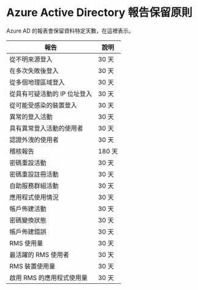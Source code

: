 <properties
	pageTitle="Azure Active Directory 報告保留原則"
	description="Azure Active Directory 中報告資料的保留原則"
	services="active-directory"
	documentationCenter=""
	authors="kenhoff"
	manager="mbaldwin"
	editor=""/>

<tags
	ms.service="active-directory"
	ms.devlang="na"
	ms.topic="article"
	ms.tgt_pltfrm="na"
	ms.workload="identity"
	ms.date="06/18/2015"
	ms.author="kenhoff"/>

# Azure Active Directory 報告保留原則

Azure AD 的報表會保留資料特定天數，在這裡表示。

|	報告 |	說明 |
|	------												|	-----		|
|	從不明來源登入 |	30 天 |
|	在多次失敗後登入 |	30 天 |
|	從多個地理區域登入 |	30 天 |
|	從具有可疑活動的 IP 位址登入 |	30 天 |
|	從可能受感染的裝置登入 |	30 天 |
|	異常的登入活動 |	30 天 |
|	具有異常登入活動的使用者 |	30 天 |
|	認證外洩的使用者 |	30 天 |
|	稽核報告 |	180 天 |
|	密碼重設活動 |	30 天 |
|	密碼重設註冊活動 |	30 天 |
|	自助服務群組活動 |	30 天 |
|	應用程式使用情況 |	30 天 |
|	帳戶佈建活動 |	30 天 |
|	密碼變換狀態 |	30 天 |
|	帳戶佈建錯誤 |	30 天 |
|	RMS 使用量 |	30 天 |
|	最活躍的 RMS 使用者 |	30 天 |
|	RMS 裝置使用量 |	30 天 |
|	啟用 RMS 的應用程式使用量 |	30 天 |
 

<!---HONumber=August15_HO6-->